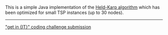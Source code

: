 This is a simple Java implementation of the
[Held-Karp algorithm](https://en.wikipedia.org/wiki/Held%E2%80%93Karp_algorithm)
which has been optimized for small TSP instances (up to 30 nodes).

---

["get in {IT}" coding challenge submission](get-in-it.md)
